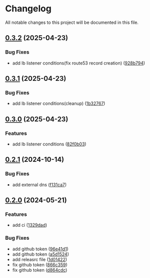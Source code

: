 # Changelog

All notable changes to this project will be documented in this file.

## [0.3.2](https://github.com/zahornyak/terraform-aws-ecs-service/compare/v0.3.1...v0.3.2) (2025-04-23)


### Bug Fixes

* add lb listener conditions(fix route53 record creation) ([928b794](https://github.com/zahornyak/terraform-aws-ecs-service/commit/928b79409c295e17b5176d6c5efec19dff67b42f))

## [0.3.1](https://github.com/zahornyak/terraform-aws-ecs-service/compare/v0.3.0...v0.3.1) (2025-04-23)


### Bug Fixes

* add lb listener conditions(cleanup) ([1b32767](https://github.com/zahornyak/terraform-aws-ecs-service/commit/1b32767d9effa19b3d3bd6509be192740c71acf9))

## [0.3.0](https://github.com/zahornyak/terraform-aws-ecs-service/compare/v0.2.1...v0.3.0) (2025-04-23)


### Features

* add lb listener conditions ([82f0b03](https://github.com/zahornyak/terraform-aws-ecs-service/commit/82f0b03495a5577bb770cd91e809f3693f014b41))

## [0.2.1](https://github.com/zahornyak/terraform-aws-ecs-service/compare/v0.2.0...v0.2.1) (2024-10-14)


### Bug Fixes

* add external dns ([f131ca7](https://github.com/zahornyak/terraform-aws-ecs-service/commit/f131ca76ff9a040c06e5e12d3c113e2c4ec09685))

## [0.2.0](https://github.com/zahornyak/terraform-aws-ecs-service/compare/v0.1.26...v0.2.0) (2024-05-21)


### Features

* add ci ([1329dad](https://github.com/zahornyak/terraform-aws-ecs-service/commit/1329dadda793a4bfe5fa01c9c09deb351cbec26e))


### Bug Fixes

* add github token ([96e41d1](https://github.com/zahornyak/terraform-aws-ecs-service/commit/96e41d1f9a8d1d45090402d5fef3a79e2ebb1d97))
* add github token ([a5d1524](https://github.com/zahornyak/terraform-aws-ecs-service/commit/a5d15247f9124244afc1eb6eeae2de27c59e2781))
* add releasrc file ([1d01422](https://github.com/zahornyak/terraform-aws-ecs-service/commit/1d01422727c4bf62856e202a598f098ec0ee5c44))
* fix github token ([866c359](https://github.com/zahornyak/terraform-aws-ecs-service/commit/866c359bee50bc90f2a772f5f0ec4d6fc001634c))
* fix github token ([d864cdc](https://github.com/zahornyak/terraform-aws-ecs-service/commit/d864cdcbc55ff6d395cbcee059642189784203f1))
